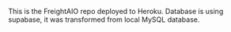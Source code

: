 This is the FreightAIO repo deployed to Heroku. Database is using supabase, it was transformed from local MySQL database.
